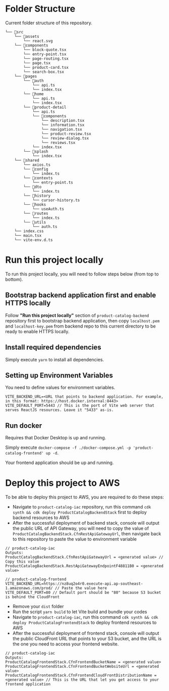 # Folder Structure
Current folder structure of this repository.
```
└── 📁src
    └── 📁assets
        └── react.svg
    └── 📁components
        └── block-quote.tsx
        └── entry-point.tsx
        └── page-routing.tsx
        └── page.tsx
        └── product-card.tsx
        └── search-box.tsx
    └── 📁pages
        └── 📁auth
            └── api.ts
            └── index.tsx
        └── 📁home
            └── api.ts
            └── index.tsx
        └── 📁product-detail
            └── api.ts
            └── 📁components
                └── description.tsx
                └── information.tsx
                └── navigation.tsx
                └── product-review.tsx
                └── review-dialog.tsx
                └── reviews.tsx
            └── index.tsx
        └── 📁splash
            └── index.tsx
    └── 📁shared
        └── axios.ts
        └── 📁config
            └── index.ts
        └── 📁contexts
            └── entry-point.ts
        └── 📁dto
            └── index.ts
        └── 📁history
            └── cursor-history.ts
        └── 📁hooks
            └── useAuth.ts
        └── 📁routes
            └── index.ts
        └── 📁utils
            └── auth.ts
    └── index.css
    └── main.tsx
    └── vite-env.d.ts
```

# Run this project locally
To run this project locally, you will need to follow steps below (from top to bottom).

## Bootstrap backend application first and enable HTTPS locally
Follow **"Run this project locally"** section of `product-catalog-backend` repository first to bootstrap backend application, then copy `localhost.pem` and `localhost-key.pem` from backend repo to this current directory to be ready to enable HTTPS locally.

## Install required dependencies
Simply execute `yarn` to install all dependencies.

## Setting up Environment Variables
You need to define values for environment variables.
```
VITE_BACKEND_URL=<URL that points to backend application. For example, in this format: https://host.docker.internal:8443>
VITE_DEFAULT_PORT=5443 // This is the port of Vite web server that serves ReactJS resources. Leave it "5433" as-is.
```

## Run docker
Requires that Docker Desktop is up and running.

Simply execute `docker-compose -f ./docker-compose.yml -p 'product-catalog-frontend' up -d`.

Your frontend application should be up and running.

# Deploy this project to AWS
To be able to deploy this project to AWS, you are required to do these steps:
- Navigate to `product-catalog-iac` repository, run this command `cdk synth && cdk deploy ProductCatalogBackendStack` first to deploy backend resources to AWS
- After the successful deployment of backend stack, console will output the public URL of API Gateway, you will need to copy the value of `ProductCatalogBackendStack.CfnRestApiGatewayUrl`, then navigate back to this repository to paste the value to environment variable
```
// product-catalog-iac
Outputs:
ProductCatalogBackendStack.CfnRestApiGatewayUrl = <generated value> // Copy this value
ProductCatalogBackendStack.RestApiGatewayEndpointF48811B0 = <generated value>

// product-catalog-frontend
VITE_BACKEND_URL=https://nz8uq2o4r0.execute-api.ap-southeast-1.amazonaws.com/prod/ // Paste the value here
VITE_DEFAULT_PORT=80 // Default port should be "80" because S3 bucket is behind the CloudFront
```
- Remove your `dist` folder
- Run the script `yarn build` to let Vite build and bundle your codes
- Navigate to `product-catalog-iac`, run this command `cdk synth && cdk deploy ProductCatalogFrontendStack` to deploy frontend resources to AWS
- After the successful deployment of frontend stack, console will output the public CloudFront URL that points to your S3 bucket, and the URL is the one you need to access your frontend website.
```
// product-catalog-iac
Outputs:
ProductCatalogFrontendStack.CfnFrontendBucketName = <generated value>
ProductCatalogFrontendStack.CfnFrontendBucketWebsiteUrl = <generated value>
ProductCatalogFrontendStack.CfnFrontendCloudFrontDistributionName = <generated value> // This is the URL that let you get access to your frontend application